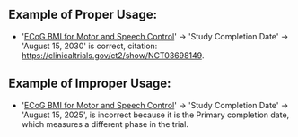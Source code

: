 ## Example of Proper Usage:
* '[ECoG BMI for Motor and Speech Control](https://golden.com/wiki/ECoG_BMI_for_Motor_and_Speech_Control-39ZYX96)' → 'Study Completion Date' → 'August 15, 2030' is correct, citation: https://clinicaltrials.gov/ct2/show/NCT03698149.

## Example of Improper Usage:
* '[ECoG BMI for Motor and Speech Control](https://golden.com/wiki/ECoG_BMI_for_Motor_and_Speech_Control-39ZYX96)' → 'Study Completion Date' → 'August 15, 2025', is incorrect because it is the Primary completion date, which measures a different phase in the trial. 
